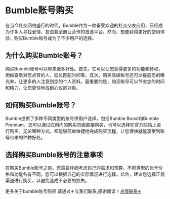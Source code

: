 # Bumble账号购买

在当今社交网络盛行的时代，Bumble作为一款备受欢迎的社交交友应用，已经成为许多人寻找爱情、友谊甚至商业合作的首选平台。然而，想要获得更好的使用体验，购买Bumble账号成为了不少用户的选择。

## 为什么购买Bumble账号？

购买Bumble账号可以带来诸多好处。首先，它可以让您获得更多的功能和特权，例如查看对您点赞的人、延长匹配时间等。其次，购买高级账号还可以提高您的曝光率，让更多的人注意到您的个人资料。最重要的是，购买账号可以节省您的时间和精力，让您更快地找到心仪的对象。

## 如何购买Bumble账号？

Bumble提供了多种不同类型的账号供用户选择，包括Bumble Boost和Bumble Premium。您可以通过应用内的购买页面直接购买，也可以选择在官方网站上进行购买。无论哪种方式，都能够简单快捷地完成购买流程，让您很快就能享受到账号带来的种种好处。

## 选择购买Bumble账号的注意事项

在购买Bumble账号之前，您需要仔细考虑自己的需求和预算。不同类型的账号价格和功能各有不同，您可以根据自己的实际情况进行选择。此外，建议您选择正规渠道进行购买，以避免造成不必要的损失。

更多关于bumble账号购买 请通过✈与我们联系,感谢阅读！[点我联系✈](https://cn.G208.com)